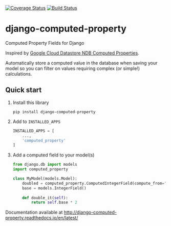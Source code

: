 [![Coverage Status](https://coveralls.io/repos/github/brechin/django-computed-property/badge.svg?branch=master)](https://coveralls.io/github/brechin/django-computed-property?branch=master)
[![Build Status](https://travis-ci.org/brechin/django-computed-property.svg?branch=master)](https://travis-ci.org/brechin/django-computed-property)
# django-computed-property
Computed Property Fields for Django

Inspired by [Google Cloud Datastore NDB Computed Properties](https://cloud.google.com/appengine/docs/standard/python/ndb/entity-property-reference#computed).

Automatically store a computed value in the database when saving your model so you can filter
on values requiring complex (or simple!) calculations.

## Quick start

1. Install this library

    ```
    pip install django-computed-property
    ```
    
1. Add to `INSTALLED_APPS`
    
    ```python
    INSTALLED_APPS = [
        ...,
        'computed_property'
    ]
    ```

1. Add a computed field to your model(s)

    ```python
    from django.db import models
    import computed_property
 
    class MyModel(models.Model):
        doubled = computed_property.ComputedIntegerField(compute_from='double_it')
        base = models.IntegerField()
     
        def double_it(self):
            return self.base * 2
    ```

Documentation available at http://django-computed-property.readthedocs.io/en/latest/
